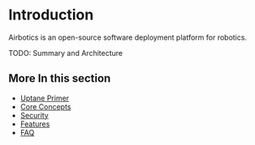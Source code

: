# Introduction

Airbotics is an open-source software deployment platform for robotics. 

TODO: Summary and Architecture

## More In this section

* [Uptane Primer](uptane-primer.md)
* [Core Concepts](core-concepts.md)
* [Security](security.md)
* [Features](features.md)
* [FAQ](faq.md)